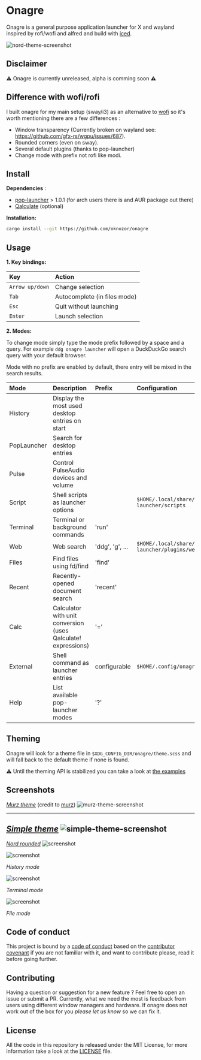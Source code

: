 # Onagre 

Onagre is a general purpose application launcher for X and wayland  inspired by rofi/wofi and alfred and build with [iced](https://github.com/hecrj/iced/).

![nord-theme-screenshot](docs/screenshots/nord.png)

## Disclaimer 

⚠️️ Onagre is currently unreleased, alpha is comming soon ⚠️

## Difference with wofi/rofi

I built onagre for my main setup (sway/i3) as an alternative to [wofi](https://hg.sr.ht/~scoopta/wofi) so it's worth mentioning there are a few differences : 

- Window transparency (Currently broken on wayland see: https://github.com/gfx-rs/wgpu/issues/687).
- Rounded corners (even on sway).
- Several default plugins (thanks to pop-launcher)
- Change mode with prefix not rofi like modi.
  
## Install

**Dependencies** :
- [pop-launcher](https://github.com/pop-os/launcher) > 1.0.1 (for arch users there is and AUR package out there)
- [Qalculate](http://qalculate.github.io/) (optional)

**Installation:**

```bash
cargo install --git https://github.com/oknozor/onagre
```

## Usage

**1. Key bindings:**


| Key     | Action  | 
| :----   | :-----  |
| `Arrow up/down` | Change selection |
| `Tab`   | Autocomplete (in files mode) | 
| `Esc`   | Quit without launching | 
| `Enter` | Launch selection | 

**2. Modes:**

To change mode simply type the mode prefix followed by a space and a query. 
For example `ddg onagre launcher` will open a DuckDuckGo search query with your default browser.

Mode with no prefix are enabled by default, there entry will be mixed in the search results.

| Mode        | Description                                                   | Prefix          | Configuration                                             |
| :----       | :-----                                                        | :------         | :-----------                                              |
| History     | Display the most used desktop entries on start                |                 |                                                           |
| PopLauncher | Search for desktop entries                                    |                 |                                                           |
| Pulse       | Control PulseAudio devices and volume                         |                 |                                                           |
| Script      | Shell scripts as launcher options                             |                 | `$HOME/.local/share/pop-launcher/scripts`                 |
| Terminal    | Terminal or background commands                               | 'run'           |                                                           | 
| Web         | Web search                                                    | 'ddg', 'g', ... | `$HOME/.local/share/pop-launcher/plugins/web/config.ron`  |
| Files       | Find files using fd/find                                      | 'find'          |                                                           |
| Recent      | Recently-opened document search                               | 'recent'        |                                                           |
| Calc        | Calculator with unit conversion (uses Qalculate! expressions) | '='             |                                                           |
| External    | Shell command as launcher entries                             | configurable    | `$HOME/.config/onagre/config.toml`                        |
| Help        | List available pop-launcher modes                             | '?'             |                                                           |

## Theming

Onagre will look for a theme file in `$XDG_CONFIG_DIR/onagre/theme.scss` and will fall back to the default theme if none is found.

⚠ Until the theming API is stabilized you can take a look at [the examples](docs/config.example-ugly.scss)

## Screenshots

[*Murz theme*](docs/theme_examples/murz-theme.toml) (credit to [murz](https://github.com/Murzchnvok/rofi-collection))
![murz-theme-screenshot](docs/screenshots/murz.png)

---
[*Simple theme*](docs/theme_examples/simple-theme.toml)
![simple-theme-screenshot](docs/screenshots/simple.png)
---

[*Nord rounded*](docs/theme_examples/simple-theme.toml)
![screenshot](docs/screenshots/nord-rounded.png)


![screenshot](docs/screenshots/sc-main.png)

*History mode*

![screenshot](docs/screenshots/sc-run.png)

*Terminal mode*

![screenshot](docs/screenshots/sc-file.png)

*File mode*

## Code of conduct

This project is bound by a [code of conduct](CODE_OF_CONDUCT.md) based on the [contributor covenant](https://www.contributor-covenant.org/) if you are not familiar with it, and want to contribute please, read it before going further.

## Contributing

Having a question or suggestion for a new feature ? Feel free to open an issue or submit a PR.
Currently, what we need the most is feedback from users using different window managers and hardware. 
If onagre does not work out of the box for you *please let us know* so we can fix it.

## License 

All the code in this repository is released under the MIT License, for more information take a look at the [LICENSE](LICENSE) file.
